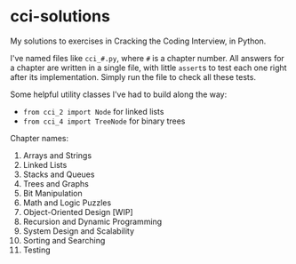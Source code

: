# cci-solutions
My solutions to exercises in Cracking the Coding Interview, in Python.

I've named files like `cci_#.py`, where `#` is a chapter number. All answers for a chapter are written in a single file, with little `assert`s to test each one right after its implementation. Simply run the file to check all these tests.

Some helpful utility classes I've had to build along the way:
- `from cci_2 import Node` for linked lists
- `from cci_4 import TreeNode` for binary trees

Chapter names:
1. Arrays and Strings
2. Linked Lists
3. Stacks and Queues
4. Trees and Graphs
5. Bit Manipulation
6. Math and Logic Puzzles
7. Object-Oriented Design [WIP]
8. Recursion and Dynamic Programming
9. System Design and Scalability
10. Sorting and Searching
11. Testing 